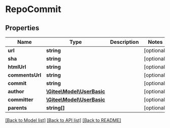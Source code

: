 # RepoCommit

## Properties

Name | Type | Description | Notes
------------ | ------------- | ------------- | -------------
**url** | **string** |  | [optional] 
**sha** | **string** |  | [optional] 
**htmlUrl** | **string** |  | [optional] 
**commentsUrl** | **string** |  | [optional] 
**commit** | **string** |  | [optional] 
**author** | [**\Gitee\Model\UserBasic**](UserBasic.md) |  | [optional] 
**committer** | [**\Gitee\Model\UserBasic**](UserBasic.md) |  | [optional] 
**parents** | **string[]** |  | [optional] 

[[Back to Model list]](../../README.md#documentation-for-models) [[Back to API list]](../../README.md#documentation-for-api-endpoints) [[Back to README]](../../README.md)



